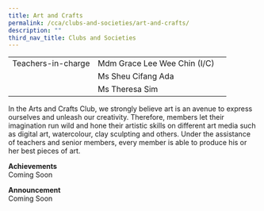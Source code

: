 ```yaml
---
title: Art and Crafts
permalink: /cca/clubs-and-societies/art-and-crafts/
description: ""
third_nav_title: Clubs and Societies
---
```

|  	|  	|  	|			
|---	|---	|---	|			
|  	Teachers-in-charge 	|  	Mdm Grace Lee Wee Chin (I/C)	|  		|  
|  		|  	Ms Sheu Cifang Ada	|  		|  
|  		|  	Ms Theresa Sim	|  		|  



In the Arts and Crafts Club, we strongly believe art is an avenue to express ourselves and unleash our creativity. Therefore, members let their imagination run wild and hone their artistic skills on different art media such as digital art, watercolour, clay sculpting and others. Under the assistance of teachers and senior members, every member is able to produce his or her best pieces of art.

**Achievements**
<br>Coming Soon

**Announcement** 
<br>Coming Soon